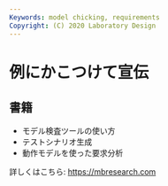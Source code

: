 ```yaml
---
Keywords: model chicking, requirements
Copyright: (C) 2020 Laboratory Design
---
```


# 例にかこつけて宣伝

## 書籍

* モデル検査ツールの使い方
* テストシナリオ生成
* 動作モデルを使った要求分析

詳しくはこちら: https://mbresearch.com
